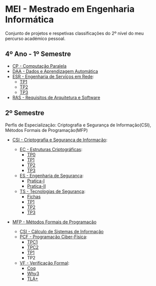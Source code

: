 # MEI - Mestrado em Engenharia Informática

Conjunto de projetos e respetivas classificações do 2º nível do meu percurso académico pessoal.

## 4º Ano - 1º Semestre

 - [CP - Computação Paralela](https://github.com/AITK42/MEI/tree/main/1ºSemestre/CP)
 - [DAA - Dados e Aprendizagem Automática](https://github.com/AITK42/MEI/tree/main/1ºSemestre/DAA)
 - [ESR - Engenharia de Serviços em Rede](https://github.com/AITK42/MEI/tree/main/1ºSemestre/ESR):
   - [TP1](https://github.com/AITK42/MEI/tree/main/1ºSemestre/ESR/TP1)
   - [TP2](https://github.com/AITK42/MEI/tree/main/1ºSemestre/ESR/TP2)
   - [TP3](https://github.com/AITK42/MEI/tree/main/1ºSemestre/ESR/TP3)
 - [RAS - Requisitos de Arquitetura e Software](https://github.com/AITK42/MEI/tree/main/1ºSemestre/RAS) 

## 2º Semestre

Perfis de Especialização: Criptografia e Segurança de Informação(CSI), Métodos Formais de Programação(MFP)

  - [CSI - Criptografia e Segurança de Informação](https://github.com/AITK42/MEI/tree/main/2ºSemestre/CSI):
    - [EC - Estruturas Criptográficas](https://github.com/AITK42/MEI/tree/main/2ºSemestre/CSI/EC):
      - [TP0](https://github.com/AITK42/MEI/tree/main/2ºSemestre/CSI/EC/TP0)
      - [TP1](https://github.com/AITK42/MEI/tree/main/2ºSemestre/CSI/EC/TP1)
      - [TP2](https://github.com/AITK42/MEI/tree/main/2ºSemestre/CSI/EC/TP2)
      - [TP3](https://github.com/AITK42/MEI/tree/main/2ºSemestre/CSI/EC/TP3)
    - [ES - Engenharia de Segurança](https://github.com/AITK42/MEI/tree/main/2ºSemestre/CSI/ES):
      - [Pratica-I](https://github.com/AITK42/MEI/tree/main/2ºSemestre/CSI/ES/Pratica-I)
      - [Pratica-II](https://github.com/AITK42/MEI/tree/main/2ºSemestre/CSI/ES/Pratica-II)
    - [TS - Tecnologias de Segurança](https://github.com/AITK42/MEI/tree/main/2ºSemestre/CSI/TS):
      - [Fichas](https://github.com/AITK42/MEI/tree/main/2ºSemestre/CSI/TS/Fichas)
      - [TP1](https://github.com/AITK42/MEI/tree/main/2ºSemestre/CSI/TS/TP1)
      - [TP2](https://github.com/AITK42/MEI/tree/main/2ºSemestre/CSI/TS/TP2)
      - [TP3](https://github.com/AITK42/MEI/tree/main/2ºSemestre/CSI/TS/TP3)
  
  
  - [MFP - Métodos Formais de Programação](https://github.com/AITK42/MEI/tree/main/2ºSemestre/MFP)
    - [CSI - Cálculo de Sistemas de Informação](https://haslab.github.io/MFP/CSI/2122/index)
    - [PCF - Programação Ciber-Física](https://github.com/AITK42/MEI/tree/main/2ºSemestre/MFP/PCF):
      - [TPC1](https://github.com/AITK42/MEI/tree/main/2ºSemestre/MFP/PCF/TPC1)
      - [TPC2](https://github.com/AITK42/MEI/tree/main/2ºSemestre/MFP/PCF/TPC2)
      - [TP1](https://github.com/AITK42/MEI/tree/main/2ºSemestre/MFP/PCF/TP1)
      - TP2 
    - [VF - Verificação Formal](https://github.com/AITK42/MEI/tree/main/2ºSemestre/MFP/VF):
      - [Coq](https://github.com/AITK42/MEI/tree/main/2ºSemestre/MFP/VF/Coq)
      - [Why3](https://github.com/AITK42/MEI/tree/main/2ºSemestre/MFP/VF/Why3)
      - [TLA+](https://github.com/AITK42/MEI/tree/main/2ºSemestre/MFP/VF/TLA%2B)
  

